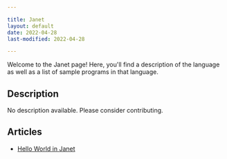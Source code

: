 ```yaml
---

title: Janet
layout: default
date: 2022-04-28
last-modified: 2022-04-28

---
```


Welcome to the Janet page! Here, you'll find a description of the language as well as a list of sample programs in that language.

## Description

No description available. Please consider contributing.

## Articles

- [Hello World in Janet](https://sampleprograms.io/projects/hello-world/janet)